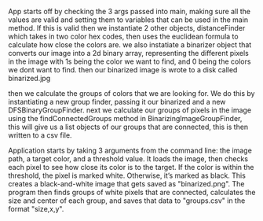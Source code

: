 App starts off by checking the 3 args passed into main, making sure all the values are valid and setting them to variables that can be used in the main method.
If this is valid then we instantiate 2 other objects, distanceFinder which takes in two color hex codes, then uses the euclidean formula to calculate how close the colors are.
we also instatiate a binarizer object that converts our image into a 2d binary array, representing the different pixels in the image with 1s being the color we want to find, and 0 being the colors we dont want to find. 
then our binarized image is wrote to a disk called binarized.jpg

then we calculate the groups of colors that we are looking for. We do this by instantiating a new group finder, passing it our binarized and a new DFSBinaryGroupFinder. 
next we calculate our groups of pixels in the image using the findConnectedGroups method in BinarizingImageGroupFinder, this will give us a list<group> objects of our groups that are connected, this is then written to a csv file. 

Application starts by taking 3 arguments from the command line: the image path, a target color, and a threshold value. It loads the image, then checks each pixel to see how close its color is to the target. If the color is within the threshold, the pixel is marked white. Otherwise, it’s marked as black. This creates a black-and-white image that gets saved as "binarized.png". The program then finds groups of white pixels that are connected, calculates the size and center of each group, and saves that data to "groups.csv" in the format "size,x,y".
